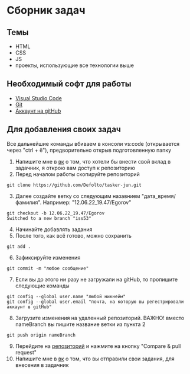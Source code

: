 # Сборник задач

## Темы

- HTML
- CSS
- JS
- проекты, использующие все технологии выше

## Необходимый софт для работы
- [Visual Studio Code](https://code.visualstudio.com/)
- [Git](https://git-scm.com/)
- [Аккаунт на gitHub](https://github.com/)

## Для добавления своих задач
Все дальнейшие команды вбиваем в консоли vs:code (открывается через "ctrl + ё"), предворительно открыв подготовленную папку
1. Напишите мне в [вк](https://vk.com/defolto) о том, что хотели бы внести свой вклад в задачник, я открою вам доступ к репозиторию
2. Перед началом работы скопируйте репозиторий
```
git clone https://github.com/Defolto/tasker-jun.git
```
3. Далее создайте ветку со следующим назавнием "дата_время/фамилия". Например: "12.06.22_19.47/Egorov" 
```
git checkout -b 12.06.22_19.47/Egorov
Switched to a new branch "iss53"
```
4. Начинайте добавлять задания
5. После того, как всё готово, можно сохранить 
```
git add .
```
6. Зафиксируйте изменения
```
git commit -m "любое сообщение"
```
7. Если вы до этого ни разу не загружали на gitHub, то пропишите следующие команды
```
git config --global user.name "любой никнейм"
git config --global user.email "почта, на которую вы регестрировали аккаунт в gitHub"
```
8. Загрузите изменения на удаленный репозиторий. ВАЖНО! вместо nameBranch вы пишите название ветки из пункта 2
```
git push origin nameBranch
```
9. Перейдите на [репозиторий](https://github.com/Defolto/tasker-jun) и нажмите на кнопку "Compare & pull request"
10. Напишите мне в [вк](https://vk.com/defolto) о том, что вы отправили свои задания, для внесения в задачник

